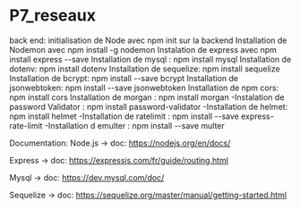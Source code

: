 # P7_reseaux


back end:
initialisation de Node avec npm init sur la backend
Installation de Nodemon avec npm install -g nodemon
Instalation de express avec npm install express --save 
Installation de mysql : npm install mysql
Installation de dotenv: npm install dotenv
Installation de sequelize: npm install sequelize
Installation de bcrypt: npm install --save bcrypt
Installation de jsonwebtoken: npm install --save jsonwebtoken
Installation de npm cors: npm install cors
Installation de morgan : npm install morgan
-Instalation de password Validator : npm install password-validator 
-Installation de helmet: npm install helmet
-Installation de ratelimit : npm install --save express-rate-limit
-Installation d emulter : npm install --save multer


Documentation:
Node.js → doc: https://nodejs.org/en/docs/

Express → doc: https://expressjs.com/fr/guide/routing.html

Mysql → doc: https://dev.mysql.com/doc/

Sequelize → doc: https://sequelize.org/master/manual/getting-started.html
